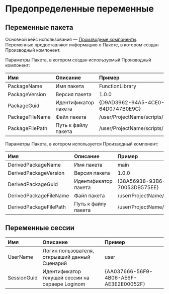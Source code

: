 # Предопределенные переменные

## Переменные пакета

Основной кейс использования — [Производные компоненты](../derived-component.md). Переменные предоставляют информацию о Пакете, в котором создан Производный компонент.

Параметры Пакета, в котором создан используемый Производный компонент:

 | Имя | Описание | Пример |
 | :---- | :---- | :---- |
 | PackageName | Имя пакета | FunctionLibrary |
 | PackageVersion | Версия пакета | 1.0.0 |
 | PackageGuid | Идентификатор пакета | {D9AD3962-94A5-4CE0-8909-64D0747B0E9C} |
 | PackageFileName | Файл пакета | /user/ProjectName/scripts/FunctionLibrary.lgp |
 | PackageFilePath | Путь к файлу пакета | /user/ProjectName/scripts/ |

Параметры Пакета, в котором используется Производный компонент:

 | Имя | Описание | Пример |
 | :---- | :---- | :---- |
 | DerivedPackageName | Имя пакета | main |
 | DerivedPackageVersion | Версия пакета | 1.0.0 |
 | DerivedPackageGuid | Идентификатор пакета | {38A56938-93B6-4981-A5DA-70053DB575EE} |
 | DerivedPackageFileName | Файл пакета | /user/ProjectName/scripts/main.lgp |
 | DerivedPackageFilePath | Путь к файлу пакета | /user/ProjectName/scripts/ |

## Переменные сессии

| Имя | Описание | Пример |
| :---- | :---- | :---- |
| UserName | Логин пользователя, открывший данный Сценарий | user |
| SessionGuid | Идентификатор текущей сессии на сервере Loginom | {AA037666-56F9-4B06-AE6F-AE3E2E00052F} |
